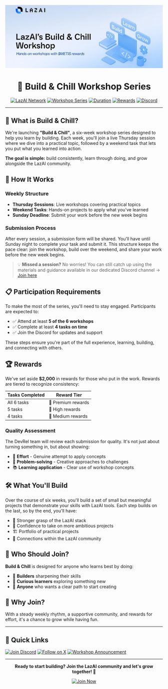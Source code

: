 <div align="center">

[![Thumbnail](https://github.com/JustineDevs/LazAI-Workshop/blob/main/thumbnail/Thumbnail.jpg)](https://github.com/JustineDevs/LazAI-Workshop)

# 🚀 Build & Chill Workshop Series

[![LazAI Network](https://img.shields.io/badge/LazAI-Network-blue?style=for-the-badge&logo=twitter)](https://x.com/LazAINetwork)
[![Workshop Series](https://img.shields.io/badge/Workshop-Build%20%26%20Chill-green?style=for-the-badge)](https://x.com/LazAINetwork/status/1965700052405424351)
[![Duration](https://img.shields.io/badge/Duration-6%20Weeks-orange?style=for-the-badge)](#)
[![Rewards](https://img.shields.io/badge/Rewards-$2,000-purple?style=for-the-badge)](#rewards)
[![Discord](https://img.shields.io/badge/Discord-Join%20Community-7289da?style=for-the-badge&logo=discord)](https://discord.com/invite/nAtAEQbJpe)

</div>

---

## 🎯 What is Build & Chill?

We're launching **"Build & Chill"**, a six-week workshop series designed to help you learn by building. Each week, you'll join a live Thursday session where we dive into a practical topic, followed by a weekend task that lets you put what you learned into action. 

**The goal is simple:** build consistently, learn through doing, and grow alongside the LazAI community.

## 📅 How It Works

### Weekly Structure
- **Thursday Sessions**: Live workshops covering practical topics
- **Weekend Tasks**: Hands-on projects to apply what you've learned
- **Sunday Deadline**: Submit your work before the new week begins

### Submission Process
After every session, a submission form will be shared. You'll have until Sunday night to complete your task and submit it. This structure keeps the pace clear: join the workshop, build over the weekend, and share your work before the new week begins.

> 💡 **Missed a session?** No worries! You can still catch up using the materials and guidance available in our dedicated Discord channel → [Join here](https://discord.com/invite/nAtAEQbJpe)

## 📋 Participation Requirements

To make the most of the series, you'll need to stay engaged. Participants are expected to:

- ✅ Attend at least **5 of the 6 workshops**
- ✅ Complete at least **4 tasks on time**
- ✅ Join the Discord for updates and support

These steps ensure you're part of the full experience, learning, building, and connecting with others.

## 🏆 Rewards

We've set aside **$2,000** in rewards for those who put in the work. Rewards are tiered to recognize consistency:

| Tasks Completed | Reward Tier |
|----------------|-------------|
| All 6 tasks | 🥇 Premium rewards |
| 5 tasks | 🥈 High rewards |
| 4 tasks | 🥉 Medium rewards |

### Quality Assessment
The DevRel team will review each submission for quality. It's not just about turning something in, but about showing:
- 💪 **Effort** - Genuine attempt to apply concepts
- 🧠 **Problem-solving** - Creative approaches to challenges
- 📚 **Learning application** - Clear use of workshop concepts

## 🛠️ What You'll Build

Over the course of six weeks, you'll build a set of small but meaningful projects that demonstrate your skills with LazAI tools. Each step builds on the last, so by the end, you'll have:

- 🎯 Stronger grasp of the LazAI stack
- 🚀 Confidence to take on more ambitious projects
- 🏗️ Portfolio of practical projects
- 🤝 Connections within the LazAI community

## 👥 Who Should Join?

**Build & Chill** is designed for anyone who learns best by doing:

- 🔨 **Builders** sharpening their skills
- 🧭 **Curious learners** exploring something new
- 🎯 **Anyone** who wants a clear path to start creating

## 🎉 Why Join?

With a steady weekly rhythm, a supportive community, and rewards for effort, it's a chance to grow while having fun.

---

## 🔗 Quick Links

[![Join Discord](https://img.shields.io/badge/Join-Discord%20Community-7289da?style=flat-square&logo=discord)](https://discord.com/invite/nAtAEQbJpe)
[![Follow on X](https://img.shields.io/badge/Follow-LazAI%20Network-1da1f2?style=flat-square&logo=twitter)](https://x.com/LazAINetwork)
[![Workshop Announcement](https://img.shields.io/badge/Read-Original%20Post-black?style=flat-square&logo=twitter)](https://x.com/LazAINetwork/status/1965700052405424351)

---

<div align="center">

**Ready to start building? Join the LazAI community and let's grow together! 🚀**

[![Join Now](https://img.shields.io/badge/Join%20Now-Build%20%26%20Chill-red?style=for-the-badge&logo=rocket)](https://discord.com/invite/nAtAEQbJpe)

</div>

